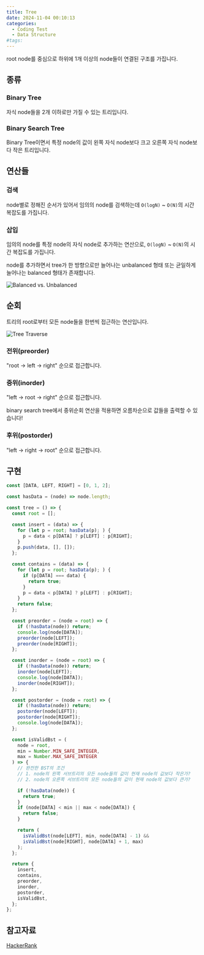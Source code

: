```yaml
---
title: Tree
date: 2024-11-04 00:10:13
categories:
  - Coding Test
  - Data Structure
#tags:
---
```

root node를 중심으로 하위에 1개 이상의 node들이 연결된 구조를 가집니다.

## 종류

### Binary Tree

자식 node들을 2개 이하로만 가질 수 있는 트리입니다.

### Binary Search Tree

Binary Tree이면서 특정 node의 값이 왼쪽 자식 node보다 크고 오른쪽 자식 node보다 작은 트리입니다.

## 연산들

### 검색

node별로 정해진 순서가 있어서 임의의 node를 검색하는데 `O(logN)` ~ `O(N)`의 시간 복잡도를 가집니다.

### 삽입

임의의 node를 특정 node의 자식 node로 추가하는 연산으로, `O(logN)` ~ `O(N)`의 시간 복잡도를 가집니다.

node를 추가하면서 tree가 한 방향으로만 늘어나는 unbalanced 형태 또는 균일하게 늘어나는 balanced 형태가 존재합니다.

![Balanced vs. Unbalanced](/images/tree.png)

## 순회

트리의 root로부터 모든 node들을 한번씩 접근하는 연산입니다.

![Tree Traverse](/images/tree_traverse.png)

### 전위(preorder)

"root -> left -> right" 순으로 접근합니다.

### 중위(inorder)

"left -> root -> right" 순으로 접근합니다.

binary search tree에서 중위순회 연산을 적용하면 오름차순으로 값들을 출력할 수 있습니다!

### 후위(postorder)

"left -> right -> root" 순으로 접근합니다.

## 구현

```js
const [DATA, LEFT, RIGHT] = [0, 1, 2];

const hasData = (node) => node.length;

const tree = () => {
  const root = [];

  const insert = (data) => {
    for (let p = root; hasData(p); ) {
      p = data < p[DATA] ? p[LEFT] : p[RIGHT];
    }
    p.push(data, [], []);
  };

  const contains = (data) => {
    for (let p = root; hasData(p); ) {
      if (p[DATA] === data) {
        return true;
      }
      p = data < p[DATA] ? p[LEFT] : p[RIGHT];
    }
    return false;
  };

  const preorder = (node = root) => {
    if (!hasData(node)) return;
    console.log(node[DATA]);
    preorder(node[LEFT]);
    preorder(node[RIGHT]);
  };

  const inorder = (node = root) => {
    if (!hasData(node)) return;
    inorder(node[LEFT]);
    console.log(node[DATA]);
    inorder(node[RIGHT]);
  };

  const postorder = (node = root) => {
    if (!hasData(node)) return;
    postorder(node[LEFT]);
    postorder(node[RIGHT]);
    console.log(node[DATA]);
  };

  const isValidBst = (
    node = root,
    min = Number.MIN_SAFE_INTEGER,
    max = Number.MAX_SAFE_INTEGER
  ) => {
    // 완전한 BST의 조건
    // 1. node의 왼쪽 서브트리의 모든 node들의 값이 현재 node의 값보다 작은가?
    // 2. node의 오른쪽 서브트리의 모든 node들의 값이 현재 node의 값보다 큰가?

    if (!hasData(node)) {
      return true;
    }
    if (node[DATA] < min || max < node[DATA]) {
      return false;
    }

    return (
      isValidBst(node[LEFT], min, node[DATA] - 1) &&
      isValidBst(node[RIGHT], node[DATA] + 1, max)
    );
  };

  return {
    insert,
    contains,
    preorder,
    inorder,
    postorder,
    isValidBst,
  };
};
```

## 참고자료

[HackerRank](https://www.youtube.com/@HackerrankOfficial/playlists)